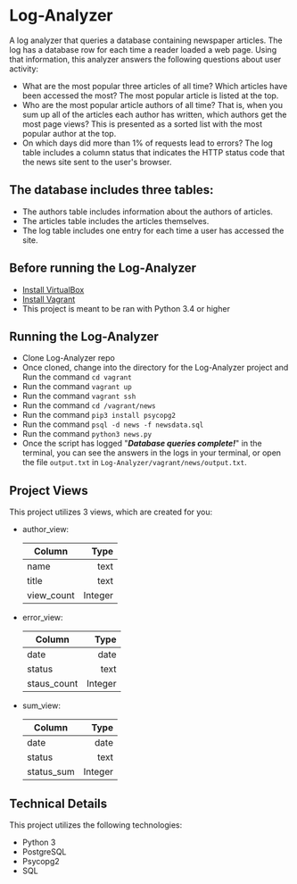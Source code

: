 # Log-Analyzer

A log analyzer that queries a database containing newspaper articles. The log has a database row for each time a reader loaded a web page. Using that information, this analyzer answers the following questions about user activity:

* What are the most popular three articles of all time? Which articles have been accessed the most? The most popular article is listed at the top.
* Who are the most popular article authors of all time? That is, when you sum up all of the articles each author has written, which authors get the most page views? This is presented as a sorted list with the most popular author at the top.
* On which days did more than 1% of requests lead to errors? The log table includes a column status that indicates the HTTP status code that the news site sent to the user's browser.


## The database includes three tables:

* The authors table includes information about the authors of articles.
* The articles table includes the articles themselves.
* The log table includes one entry for each time a user has accessed the site. 

## Before running the Log-Analyzer

* [Install VirtualBox](https://www.virtualbox.org/wiki/Download_Old_Builds_5_1)
* [Install Vagrant](https://www.vagrantup.com/downloads.html)
* This project is meant to be ran with Python 3.4 or higher

## Running the Log-Analyzer

* Clone Log-Analyzer repo
* Once cloned, change into the directory for the Log-Analyzer project and Run the command `cd vagrant`
* Run the command `vagrant up`
* Run the command `vagrant ssh`
* Run the command `cd /vagrant/news`
* Run the command `pip3 install psycopg2`
* Run the command `psql -d news -f newsdata.sql`
* Run the command `python3 news.py`
* Once the script has logged "***Database queries complete!***" in the terminal, you can see the answers in the logs in your terminal, or open the file `output.txt` in `Log-Analyzer/vagrant/news/output.txt`.

## Project Views
This project utilizes 3 views, which are created for you:

* author_view: 

  | Column     | Type    |
  | ---------  | -------:|
  | name       | text    |
  | title      | text    |
  | view_count | Integer |

* error_view: 

  | Column      | Type    |
  | ---------   | -------:|
  | date        | date    |
  | status      | text    |
  | staus_count | Integer |

* sum_view: 

  | Column      | Type    |
  | ---------   | -------:|
  | date        | date    |
  | status      | text    |
  | status_sum  | Integer |

## Technical Details
This project utilizes the following technologies:

* Python 3
* PostgreSQL
* Psycopg2
* SQL